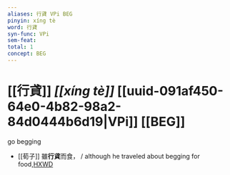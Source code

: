```yaml
---
aliases: 行貣 VPi BEG
pinyin: xíng tè
word: 行貣
syn-func: VPi
sem-feat: 
total: 1
concept: BEG 
---
```

# [[行貣]] *[[xíng tè]]*  [[uuid-091af450-64e0-4b82-98a2-84d0444b6d19|VPi]] [[BEG]]
go begging
 - [[荀子]] 雖**行貣**而食，
                     / although he traveled about begging for food,[HXWD](https://hxwd.org/textview.html?location=KR3a0002_tls_008-7a.33)